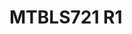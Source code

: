 <a name="material" />

# MTBLS721 R1
<script type="application/ld+json">
  {
    "@context": "https://schema.org/",
    "@type": "ChemicalSubstance",
    "http://purl.org/dc/terms/conformsTo":
      {
        "@type": "CreativeWork",
        "@id": "https://bioschemas.org/profiles/ChemicalSubstance/0.4-RELEASE/"
      },
    "@id": "https://egonw.github.io/nanowiki/nanowiki481.html#material",
    "name": "MTBLS721 R1",
    "sameAs: "http://127.0.0.1/mediawiki/index.php/Special:URIResolver/MTBLS721_R1"
  }
</script>

